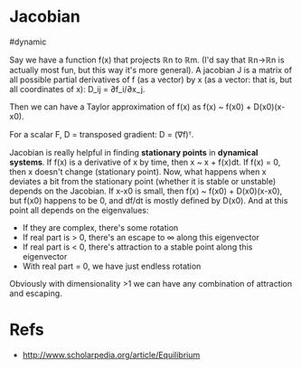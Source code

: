 # Jacobian
#dynamic

Say we have a function f(x) that projects ℝn to ℝm. (I'd say that ℝn→ℝn is actually most fun, but this way it's more general). A jacobian J is a matrix of all possible partial derivatives of f (as a vector) by x (as a vector: that is, but all coordinates of x): D_ij = ∂f_i/∂x_j.

Then we can have a Taylor approximation of f(x) as f(x) ~ f(x0) + D(x0)(x-x0).

For a scalar F, D = transposed gradient: D = (∇f)ᵀ.

Jacobian is really helpful in finding **stationary points** in **dynamical systems**. If f(x) is a derivative of x by time, then x ~ x + f(x)dt. If f(x) = 0, then x doesn't change (stationary point). Now, what happens when x deviates a bit from the stationary point (whether it is stable or unstable) depends on the Jacobian. If x-x0 is small, then f(x) ~ f(x0) + D(x0)(x-x0), but f(x0) happens to be 0, and df/dt is mostly defined by D(x0). And at this point all depends on the eigenvalues:
* If they are complex, there's some rotation
* If real part is > 0, there's an escape to ∞ along this eigenvector
* If real part is < 0, there's attraction to a stable point along this eigenvector
* With real part = 0, we have just endless rotation

Obviously with dimensionality >1 we can have any combination of attraction and escaping.

# Refs
* http://www.scholarpedia.org/article/Equilibrium